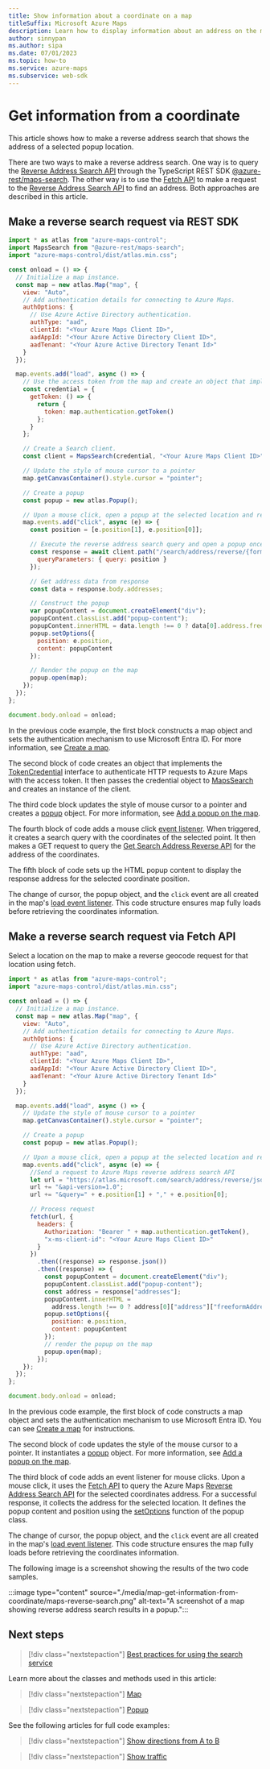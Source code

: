 ```yaml
---
title: Show information about a coordinate on a map
titleSuffix: Microsoft Azure Maps
description: Learn how to display information about an address on the map when a user selects a coordinate.
author: sinnypan
ms.author: sipa
ms.date: 07/01/2023
ms.topic: how-to
ms.service: azure-maps
ms.subservice: web-sdk
---
```


# Get information from a coordinate

This article shows how to make a reverse address search that shows the address of a selected popup location.

There are two ways to make a reverse address search. One way is to query the [Reverse Address Search API] through the TypeScript REST SDK [@azure-rest/maps-search]. The other way is to use the [Fetch API] to make a request to the [Reverse Address Search API] to find an address. Both approaches are described in this article.

## Make a reverse search request via REST SDK

```javascript
import * as atlas from "azure-maps-control";
import MapsSearch from "@azure-rest/maps-search";
import "azure-maps-control/dist/atlas.min.css";

const onload = () => {
  // Initialize a map instance.
  const map = new atlas.Map("map", {
    view: "Auto",
    // Add authentication details for connecting to Azure Maps.
    authOptions: {
      // Use Azure Active Directory authentication.
      authType: "aad",
      clientId: "<Your Azure Maps Client ID>",
      aadAppId: "<Your Azure Active Directory Client ID>",
      aadTenant: "<Your Azure Active Directory Tenant Id>"
    }
  });

  map.events.add("load", async () => {
    // Use the access token from the map and create an object that implements the TokenCredential interface.
    const credential = {
      getToken: () => {
        return {
          token: map.authentication.getToken()
        };
      }
    };

    // Create a Search client.
    const client = MapsSearch(credential, "<Your Azure Maps Client ID>");

    // Update the style of mouse cursor to a pointer
    map.getCanvasContainer().style.cursor = "pointer";

    // Create a popup
    const popup = new atlas.Popup();

    // Upon a mouse click, open a popup at the selected location and render in the popup the address of the selected location
    map.events.add("click", async (e) => {
      const position = [e.position[1], e.position[0]];

      // Execute the reverse address search query and open a popup once a response is received
      const response = await client.path("/search/address/reverse/{format}", "json").get({
        queryParameters: { query: position }
      });

      // Get address data from response
      const data = response.body.addresses;

      // Construct the popup
      var popupContent = document.createElement("div");
      popupContent.classList.add("popup-content");
      popupContent.innerHTML = data.length !== 0 ? data[0].address.freeformAddress : "No address for that location!";
      popup.setOptions({
        position: e.position,
        content: popupContent
      });

      // Render the popup on the map
      popup.open(map);
    });
  });
};

document.body.onload = onload;
```

<!-----------------------------------------------------
> [!VIDEO //codepen.io/azuremaps/embed/ejEYMZ/?height=265&theme-id=0&default-tab=js,result&embed-version=2&editable=true]
--------------------------------------------------------->

In the previous code example, the first block constructs a map object and sets the authentication mechanism to use Microsoft Entra ID. For more information, see [Create a map].

The second block of code creates an object that implements the [TokenCredential] interface to authenticate HTTP requests to Azure Maps with the access token. It then passes the credential object to [MapsSearch] and creates an instance of the client.

The third code block updates the style of mouse cursor to a pointer and creates a [popup] object. For more information, see [Add a popup on the map].

The fourth block of code adds a mouse click [event listener]. When triggered, it creates a search query with the coordinates of the selected point. It then makes a GET request to query the [Get Search Address Reverse API] for the address of the coordinates.

The fifth block of code sets up the HTML popup content to display the response address for the selected coordinate position.

The change of cursor, the popup object, and the `click` event are all created in the map's [load event listener]. This code structure ensures map fully loads before retrieving the coordinates information.

## Make a reverse search request via Fetch API

Select a location on the map to make a reverse geocode request for that location using fetch.

```javascript
import * as atlas from "azure-maps-control";
import "azure-maps-control/dist/atlas.min.css";

const onload = () => {
  // Initialize a map instance.
  const map = new atlas.Map("map", {
    view: "Auto",
    // Add authentication details for connecting to Azure Maps.
    authOptions: {
      // Use Azure Active Directory authentication.
      authType: "aad",
      clientId: "<Your Azure Maps Client ID>",
      aadAppId: "<Your Azure Active Directory Client ID>",
      aadTenant: "<Your Azure Active Directory Tenant Id>"
    }
  });

  map.events.add("load", async () => {
    // Update the style of mouse cursor to a pointer
    map.getCanvasContainer().style.cursor = "pointer";

    // Create a popup
    const popup = new atlas.Popup();

    // Upon a mouse click, open a popup at the selected location and render in the popup the address of the selected location
    map.events.add("click", async (e) => {
      //Send a request to Azure Maps reverse address search API
      let url = "https://atlas.microsoft.com/search/address/reverse/json?";
      url += "&api-version=1.0";
      url += "&query=" + e.position[1] + "," + e.position[0];

      // Process request
      fetch(url, {
        headers: {
          Authorization: "Bearer " + map.authentication.getToken(),
          "x-ms-client-id": "<Your Azure Maps Client ID>"
        }
      })
        .then((response) => response.json())
        .then((response) => {
          const popupContent = document.createElement("div");
          popupContent.classList.add("popup-content");
          const address = response["addresses"];
          popupContent.innerHTML =
            address.length !== 0 ? address[0]["address"]["freeformAddress"] : "No address for that location!";
          popup.setOptions({
            position: e.position,
            content: popupContent
          });
          // render the popup on the map
          popup.open(map);
        });
    });
  });
};

document.body.onload = onload;
```

<!-----------------------------------------------------
> [!VIDEO //codepen.io/azuremaps/embed/ddXzoB/?height=516&theme-id=0&default-tab=js,result&embed-version=2&editable=true]
--------------------------------------------------------->

In the previous code example, the first block of code constructs a map object and sets the authentication mechanism to use Microsoft Entra ID. You can see [Create a map] for instructions.

The second block of code updates the style of the mouse cursor to a pointer. It instantiates a [popup](/javascript/api/azure-maps-control/atlas.popup#open) object. For more information, see [Add a popup on the map].

The third block of code adds an event listener for mouse clicks. Upon a mouse click, it uses the [Fetch API] to query the Azure Maps [Reverse Address Search API] for the selected coordinates address. For a successful response, it collects the address for the selected location. It defines the popup content and position using the [setOptions] function of the popup class.

The change of cursor, the popup object, and the `click` event are all created in the map's [load event listener]. This code structure ensures the map fully loads before retrieving the coordinates information.

The following image is a screenshot showing the results of the two code samples.

:::image type="content" source="./media/map-get-information-from-coordinate/maps-reverse-search.png" alt-text="A screenshot of a map showing reverse address search results in a popup.":::

## Next steps

> [!div class="nextstepaction"]
> [Best practices for using the search service](how-to-use-best-practices-for-search.md)

Learn more about the classes and methods used in this article:

> [!div class="nextstepaction"]
> [Map](/javascript/api/azure-maps-control/atlas.map)

> [!div class="nextstepaction"]
> [Popup](/javascript/api/azure-maps-control/atlas.popup)

See the following articles for full code examples:

> [!div class="nextstepaction"]
> [Show directions from A to B](./map-route.md)

> [!div class="nextstepaction"]
> [Show traffic](./map-show-traffic.md)

[Reverse Address Search API]: /rest/api/maps/search/getsearchaddressreverse?view=rest-maps-1.0&preserve-view=true
[Fetch API]: https://fetch.spec.whatwg.org/
[Create a map]: map-create.md
[popup]: /javascript/api/azure-maps-control/atlas.popup#open
[Add a popup on the map]: map-add-popup.md
[event listener]: /javascript/api/azure-maps-control/atlas.map#events
[Get Search Address Reverse API]: /rest/api/maps/search/getsearchaddressreverse?view=rest-maps-1.0&preserve-view=true
[load event listener]: /javascript/api/azure-maps-control/atlas.map#events
[setOptions]: /javascript/api/azure-maps-control/atlas.popup#setoptions-popupoptions-
[@azure-rest/maps-search]: https://www.npmjs.com/package/@azure-rest/maps-search
[MapsSearch]: /javascript/api/@azure-rest/maps-search
[TokenCredential]: /javascript/api/@azure/identity/tokencredential
